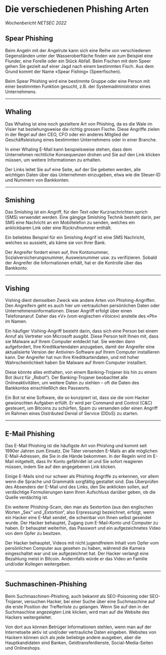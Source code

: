 # Die verschiedenen Phishing Arten

*Wochenbericht NETSEC 2022*

## **Spear Phishing**

Beim Angeln mit der Angelrute kann sich eine Reihe von verschiedenen Gegenständen unter der Wasseroberfläche finden wie zum Beispiel eine Flunder, eine Forelle oder ein Stück Abfall. Beim Fischen mit dem Speer gehen Sie gezielt auf einer Jagd nach einem bestimmten Fisch. Aus dem Grund kommt der Name «Spear Fishing» (Speerfischen).

Beim Spear Phishing wird eine bestimmte Gruppe oder eine Person mit einer bestimmten Funktion gesucht, z.B. der Systemadministrator eines Unternehmens.

---

## **Whaling**

Das Whaling ist eine noch gezieltere Art von Phishing, da es die Wale im Visier hat beziehungsweise die richtig grossen Fische.
Diese Angriffe zielen in der Regel auf den CEO, CFO oder ein anderes Mitglied der Geschäftsleistung eines bestimmten Unternehmens oder in einer Branche.

In einer Whaling E-Mail kann beispielsweise stehen, dass dem Unternehmen rechtliche Konsequenzen drohen und Sie auf den Link klicken müssen, um weitere Informationen zu erhalten.

Der Links leitet Sie auf eine Seite, auf der Sie gebeten werden, alle wichtigen Daten über das Unternehmen einzugeben, etwa wie die Steuer-ID und Nummern von Bankkonten.

---

## **Smishing**

Das Smishing ist ein Angriff, für den Text oder Kurznachrichten sprich (SMS) verwendet werden. Eine gängige Smishing Technik besteht darin, per SMS eine Nachricht an ein Mobiltelefon zu senden, welches ein anklickbaren Link oder eine Rückrufnummer enthält.

Ein beliebtes Beispiel für ein Smishing Angrif ist eine SMS Nachricht, welches so aussieht, als käme sie von Ihrer Bank.

Der Angreifer fordert einen auf, Ihre Kontonummer, Sozialversicherungsnummer, Ausweisnummer usw. zu verifizieren. Sobald der Angreifer die Informationen erhält, hat er die Kontrolle über das Bankkonto.

---

## **Vishing**

Vishing dient demselben Zweck wie andere Arten von Phishing-Angriffen. Den Angreifern geht es auch hier um vertraulichen persönlichen Daten oder Unternehmensinformationen. Dieser Angriff erfolgt über einen Telefonanaruf. Daher das «V» (vom englischen «Voice») anstelle des «Ph» im Namen.

Ein häufiger Vishing-Angriff besteht darin, dass sich eine Person bei einem Anruf als Vertreter von Microsoft ausgibt. Diese Person teilt Ihnen mit, dass sie Malware auf Ihrem Computer entdeckt hat. Sie werden dann aufgefordert, Ihre Kreditkartendaten anzugeben, damit der Angreifer eine aktualisierte Version der Antiviren-Software auf Ihrem Computer installieren kann. Der Angreifer hat nun Ihre Kreditkartendaten, und mit hoher Wahrscheinlichkeit haben Sie Malware auf Ihrem Computer installiert.

Diese könnte alles enthalten, von einem Banking-Trojaner bis hin zu einem Bot (kurz für „Robot“). Der Banking-Trojaner beobachtet alle Onlineaktivitäten, um weitere Daten zu stehlen – oft die Daten des Bankkontos einschließlich des Passworts.

Ein Bot ist eine Software, die so konzipiert ist, dass sie die vom Hacker gewünschten Aufgaben erfüllt. Er wird per Command and Control (C&C) gesteuert, um Bitcoins zu schürfen, Spam zu versenden oder einen Angriff im Rahmen eines Distributed Denial of Service (DDoS) zu starten.

---

## **E-Mail Phishing**

Das E-Mail Phishing ist die häufigste Art von Phishing und kommt seit 1990er Jahren zum Einsatz. Die Täter versenden E-Mails an alle möglichen E-Mail-Adressen, die Sie in die Hände bekommen. In der Regeln wird im E-Mail mitgeteilt, dass Ihr Konto gefährdet ist und Sie sofort reagieren müssen, indem Sie auf den angegebenen Link klicken.

Einige E-Mails sind nur schwer als Phishing Angriffe zu erkennen, vor allem wenn die Sprache und Grammatik sorgfältig gestaltet sind. Das Überprüfen des Absenders der E-Mail und des Links, den Sie anklicken sollen, auf verdächtige Formulierungen kann Ihren Aufschluss darüber geben, ob die Quelle verdächtig ist.

Ein weiterer Phishing-Scam, den man als Sextortion (aus den englischen Worten „Sex“ und „Extortion“, also Erpressung) bezeichnet, erfolgt, wenn ein Hacker eine E-Mail sendet, die scheinbar von Ihnen selbst gesendet wurde. Der Hacker behauptet, Zugang zum E-Mail-Konto und Computer zu haben. Er behauptet weiterhin, das Passwort und ein aufgezeichnetes Video von dem Opfer zu besitzen.

Der Hacker behauptet, Videos mit nicht jugendfreiem Inhalt vom Opfer vom persönlichen Computer aus gesehen zu haben, während die Kamera eingeschaltet war und sie aufgezeichnet hat. Der Hacker verlangt eine Bezahlung meist in Bitcoin. Andernfalls würde er das Video an Familie und/oder Kollegen weitergeben.

---

## **Suchmaschinen-Phishing**

Beim Suchmaschinen-Phishing, auch bekannt als SEO-Poisoning oder SEO-Trojaner, versuchen Hacker, bei einer Suche über eine Suchmaschine auf die erste Position der Trefferliste zu gelangen. Wenn Sie auf den in der Suchmaschine angezeigten Link klicken, wird man auf die Website des Hackers weitergeleitet.

Von dort aus können Betrüger Informationen stehlen, wenn man auf der Internetseite aktiv ist und/oder vertrauliche Daten eingeben. Websites von Hackern können sich als jede beliebige andere ausgeben, aber die Hauptkandidaten sind Banken, Geldtransferdienste, Social-Media-Seiten und Onlineshops.
